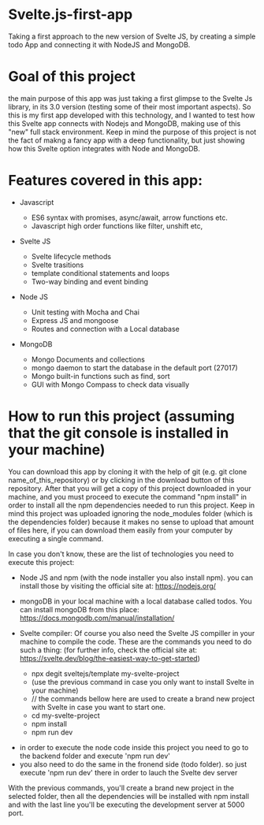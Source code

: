 # Svelte.js-first-app

Taking a first approach to the new version of Svelte JS, by creating a simple todo App and connecting it with NodeJS and MongoDB.

# Goal of this project

the main purpose of this app was just taking a first glimpse to the Svelte Js library, in its 3.0 version (testing some of their most important aspects). So this is my first app developed with this technology, and I wanted to test how this Svelte app connects with Nodejs and MongoDB, making use of this "new" full stack environment. Keep in mind the purpose of this project is not the fact of makng a fancy app with a deep functionality, but just showing how this Svelte option integrates with Node and MongoDB.

# Features covered in this app:

 - Javascript
 
    + ES6 syntax with promises, async/await, arrow functions etc.
    + Javascript high order functions like filter, unshift etc,

 - Svelte JS
    
    + Svelte lifecycle methods
    + Svelte trasitions
    + template conditional statements and loops
    + Two-way binding and event binding
    
 - Node JS
 
    + Unit testing with Mocha and Chai
    + Express JS and mongoose
    + Routes and connection with a Local database
    
 - MongoDB
 
    + Mongo Documents and collections
    + mongo daemon to start the database in the default port (27017)
    + Mongo built-in functions such as find, sort
    + GUI with Mongo Compass to check data visually

 # How to run this project (assuming that the git console is installed in your machine)
 
 You can download this app by cloning it with the help of git (e.g. git clone name_of_this_repository) or by clicking in the download button of this repository. After that you will get a copy of this project downloaded in your machine, and you must proceed to execute the command "npm install" in order to install all the npm dependencies needed to run this project. Keep in mind this project was uploaded ignoring the node_modules folder (which is the dependencies folder) because it makes no sense to upload that amount of files here, if you can download them easily from your computer by executing a single command.
 
In case you don't know, these are the list of technologies you need to execute this project:

 - Node JS and npm (with the node installer you also install npm). you can install those by visiting the official site at: https://nodejs.org/ 
 

- mongoDB in your local machine with a local database called todos. You can install mongoDB from this place: https://docs.mongodb.com/manual/installation/

- Svelte compiler: Of course you also need the Svelte JS compiller in your machine to compile the code. These are the commands you need to do such a thing: (for further info, check the official site at: https://svelte.dev/blog/the-easiest-way-to-get-started)

  * npx degit sveltejs/template my-svelte-project 
  * (use the previous command in case you only want to install Svelte in your machine)
  * // the commands bellow here are used to create a brand new project with Svelte in case you want to start one.
  * cd my-svelte-project
  * npm install
  * npm run dev
  
 * in order to execute the node code inside this project you need to go to the backend folder and execute 'npm run dev'
 * you also need to do the same in the fronend side (todo folder). so just execute 'npm run dev' there in order to lauch the Svelte dev server
  
 With the previous commands, you'll create a brand new project in the selected folder, then all the dependencies will be installed with npm install and with the last line you'll be executing the development server at 5000 port. 
